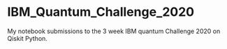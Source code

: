 # IBM_Quantum_Challenge_2020
My notebook submissions to the 3 week IBM quantum Challenge 2020 on Qiskit Python.
